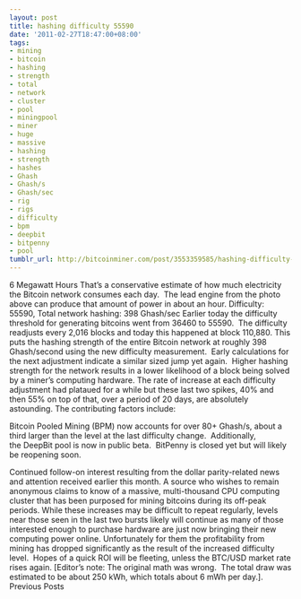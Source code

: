 ```yaml
---
layout: post
title: hashing difficulty 55590
date: '2011-02-27T18:47:00+08:00'
tags:
- mining
- bitcoin
- hashing
- strength
- total
- network
- cluster
- pool
- miningpool
- miner
- huge
- massive
- hashing
- strength
- hashes
- Ghash
- Ghash/s
- Ghash/sec
- rig
- rigs
- difficulty
- bpm
- deepbit
- bitpenny
- pool
tumblr_url: http://bitcoinminer.com/post/3553359585/hashing-difficulty-55590
---
```

6 Megawatt Hours
That’s a conservative estimate of how much electricity the Bitcoin network consumes each day.  The lead engine from the photo above can produce that amount of power in about an hour.
Difficulty: 55590, Total network hashing: 398 Ghash/sec
Earlier today the difficulty threshold for generating bitcoins went from 36460 to 55590.  The difficulty readjusts every 2,016 blocks and today this happened at block 110,880.
This puts the hashing strength of the entire Bitcoin network at roughly 398 Ghash/second using the new difficulty measurement.  Early calculations for the next adjustment indicate a similar sized jump yet again.  Higher hashing strength for the network results in a lower likelihood of a block being solved by a miner’s computing hardware.
The rate of increase at each difficulty adjustment had plataued for a while but these last two spikes, 40% and then 55% on top of that, over a period of 20 days, are absolutely astounding.
The contributing factors include:

Bitcoin Pooled Mining (BPM) now accounts for over 80+ Ghash/s, about a third larger than the level at the last difficulty change.  Additionally, the DeepBit pool is now in public beta.  BitPenny is closed yet but will likely be reopening soon.

Continued follow-on interest resulting from the dollar parity-related news and attention received earlier this month.
A source who wishes to remain anonymous claims to know of a massive, multi-thousand CPU computing cluster that has been purposed for mining bitcoins during its off-peak periods.
While these increases may be difficult to repeat regularly, levels near those seen in the last two bursts likely will continue as many of those interested enough to purchase hardware are just now bringing their new computing power online.
Unfortunately for them the profitability from mining has dropped significantly as the result of the increased difficulty level.  Hopes of a quick ROI will be fleeting, unless the BTC/USD market rate rises again.
[Editor’s note: The original math was wrong.  The total draw was estimated to be about 250 kWh, which totals about 6 mWh per day.].
Previous Posts
